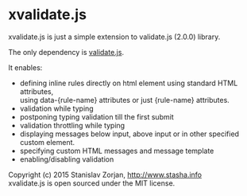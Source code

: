 # xvalidate.js
 xvalidate.js is just a simple extension to validate.js (2.0.0) library.
 
 The only dependency is <a href="https://github.com/rickharrison/validate.js">validate.js</a>.
 
 It enables:
 - defining inline rules directly on html element using standard HTML attributes,<br />
   using data-{rule-name} attributes or just {rule-name} attributes.
 - validation while typing
 - postponing typing validation till the first submit
 - validation throttling while typing
 - displaying messages below input, above input or in other specified custom element.
 - specifying custom HTML messages and message template
 - enabling/disabling validation



Copyright (c) 2015 Stanislav Zorjan, http://www.stasha.info<br />
xvalidate.js is open sourced under the MIT license.
